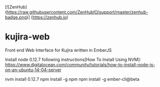 [![ZenHub] (https://raw.githubusercontent.com/ZenHubIO/support/master/zenhub-badge.png)] (https://zenhub.io)
# kujira-web
Front end Web Interface for Kujira written in EmberJS


Install node 0.12.7 following instructions[How To Install Using NVM]:
https://www.digitalocean.com/community/tutorials/how-to-install-node-js-on-an-ubuntu-14-04-server

nvm install 0.12.7
npm install -g npm
npm install -g ember-cli@beta
